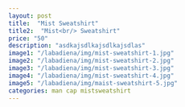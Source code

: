 ```yaml
---
layout: post
title:  "Mist Sweatshirt"
title2:  "Mist<br/> Sweatshirt"
price: "50"
description: "asdkajsdlkajsdlkajsdlas"
image1: "/labadiena/img/mist-sweatshirt-1.jpg"
image2: "/labadiena/img/mist-sweatshirt-2.jpg"
image3: "/labadiena/img/mist-sweatshirt-3.jpg"
image4: "/labadiena/img/mist-sweatshirt-4.jpg"
image5: "/labadiena/img/maist-sweatshirt-5.jpg"
categories: man cap mistsweatshirt
---
```

